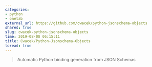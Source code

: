 ```yaml
---
categories:
- python
- onetab
external_url: https://github.com/cwacek/python-jsonschema-objects
shared: true
slug: cwacek-python-jsonschema-objects
time: 2019-08-08 06:15:11
title: Cwacek/Python-Jsonschema-Objects
toread: true
---
```


> Automatic Python binding generation from JSON Schemas